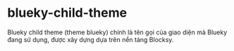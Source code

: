 # blueky-child-theme
Blueky child theme (theme blueky) chính là tên gọi của giao diện mà Blueky đang sử dụng, được xây dựng dựa trên nền tảng Blocksy. 
